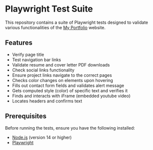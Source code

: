 # Playwright Test Suite

This repository contains a suite of Playwright tests designed to validate various functionalities of the [My Portfolio](https://mrjohn5on.github.io/) website.
## Features

- Verify page title
- Test navigation bar links
- Validate resume and cover letter PDF downloads
- Check social links functionality
- Ensure project links navigate to the correct pages
- Checks color changes on elements upon hovering
- Fills out contact form fields and validates alert message
- Gets computed style (color) of specific text and verifies it
- Finds and interacts with iFrame (embedded youtube video)
- Locates headers and confirms text 

## Prerequisites

Before running the tests, ensure you have the following installed:

- [Node.js](https://nodejs.org/) (version 14 or higher)
- [Playwright](https://playwright.dev/docs/intro)
